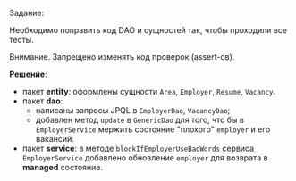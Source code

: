 Задание:

Необходимо поправить код DAO и сущностей так, чтобы проходили все тесты.

Внимание. Запрещено изменять код проверок (assert-ов).

**Решение**:
- пакет **entity**: оформлены сущности `Area`, `Employer`, `Resume`, `Vacancy`.
- пакет **dao**:
  - написаны запросы JPQL в `EmployerDao`,  `VacancyDao`;
  - добавлен метод `update` в `GenericDao` для того, что бы в `EmployerService` мержить состояние "плохого" `employer` и его вакансий. 
- пакет **service**: в методе `blockIfEmployerUseBadWords` сервиса `EmployerService`  добавлено обновление `employer` для возврата в **managed** состояние.
